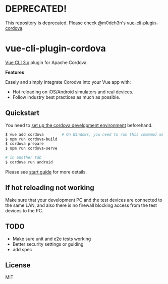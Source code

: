 # DEPRECATED!
This repository is deprecated. Please check @m0dch3n's [vue-cli-plugin-cordova](https://github.com/m0dch3n/vue-cli-plugin-cordova).

# vue-cli-plugin-cordova

[Vue CLI 3.x](https://github.com/vuejs/vue-cli) plugin for Apache Cordova.  

**Features**

Easely and simply integrate Corodva into your Vue app with:
- Hot reloading on iOS/Android simulators and real devices.
- Follow industry best practices as much as possible.

## Quickstart
You need to [set up the cordova development environment](https://cordova.apache.org/docs/en/latest/guide/cli/index.html) beforehand.

```sh
$ vue add cordova        # On Windows, you need to run this command as administrator.
$ npm run cordova-build
$ cordova prepare
$ npm run cordova-serve

# in another tab
$ cordova run android
```

Please see [start guide](https://github.com/dekimasoon/vue-cli-plugin-cordova/blob/master/docs/StartGuide.md) for more details.

## If hot reloading not working
Make sure that your development PC and the test devices are connected to the same LAN, and also there is no firewall blocking access from the test devices to the PC.

## TODO
- Make sure unit and e2e tests working
- Better security settings or guiding
- add spec

## License
MIT
